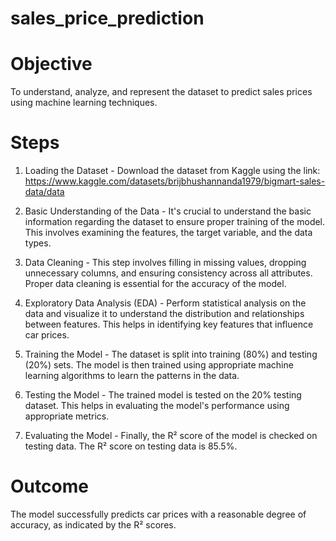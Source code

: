 # sales_price_prediction

# Objective
To understand, analyze, and represent the dataset to predict sales prices using machine learning techniques.
# Steps
1. Loading the Dataset - Download the dataset from Kaggle using the link: https://www.kaggle.com/datasets/brijbhushannanda1979/bigmart-sales-data/data

3. Basic Understanding of the Data -
It's crucial to understand the basic information regarding the dataset to ensure proper training of the model.
This involves examining the features, the target variable, and the data types.

4. Data Cleaning -
This step involves filling in missing values, dropping unnecessary columns, and ensuring consistency across all attributes.
Proper data cleaning is essential for the accuracy of the model.

5. Exploratory Data Analysis (EDA) -
Perform statistical analysis on the data and visualize it to understand the distribution and relationships between features.
This helps in identifying key features that influence car prices.  

6. Training the Model -
The dataset is split into training (80%) and testing (20%) sets.
The model is then trained using appropriate machine learning algorithms to learn the patterns in the data.  

7. Testing the Model -
The trained model is tested on the 20% testing dataset.
This helps in evaluating the model's performance using appropriate metrics.  

8. Evaluating the Model -
Finally, the R² score of the model is checked on testing data.
The R² score on testing data is 85.5%.  

# Outcome
The model successfully predicts car prices with a reasonable degree of accuracy, as indicated by the R² scores.
